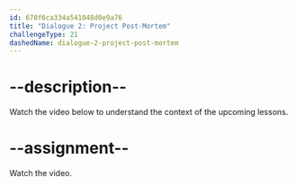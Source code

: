 ```yaml
---
id: 670f6ca334a541048d0e9a76
title: "Dialogue 2: Project Post-Mortem"
challengeType: 21
dashedName: dialogue-2-project-post-mortem
---
```


# --description--

Watch the video below to understand the context of the upcoming lessons.

# --assignment--

Watch the video.
